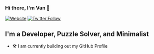 ### Hi there, I'm Van 👋

[![Website](https://img.shields.io/website?label=WIP&style=for-the-badge&url=https://github.com/VansPhan)](https://github.com/VansPhan)
[![Twitter Follow](https://img.shields.io/twitter/follow/vanphan?color=1DA1F2&logo=twitter&style=for-the-badge)](https://twitter.com/intent/follow?original_referer=https%3A%2F%2Fgithub.com%2Fvansphan&screen_name=VanPhan)

## I'm a Developer, Puzzle Solver, and Minimalist

- 🛠️ I am currently building out my GitHub Profile
